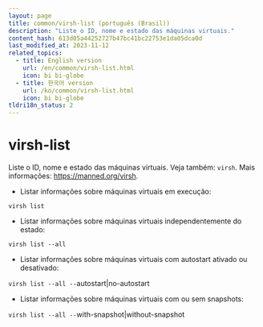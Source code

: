 ```yaml
---
layout: page
title: common/virsh-list (português (Brasil))
description: "Liste o ID, nome e estado das máquinas virtuais."
content_hash: 613d05a44252727b47bc41bc22753e1da05dca0d
last_modified_at: 2023-11-12
related_topics:
  - title: English version
    url: /en/common/virsh-list.html
    icon: bi bi-globe
  - title: 한국어 version
    url: /ko/common/virsh-list.html
    icon: bi bi-globe
tldri18n_status: 2
---
```

# virsh-list

Liste o ID, nome e estado das máquinas virtuais.
Veja também: `virsh`.
Mais informações: <https://manned.org/virsh>.

- Listar informações sobre máquinas virtuais em execução:

`virsh list`

- Listar informações sobre máquinas virtuais independentemente do estado:

`virsh list --all`

- Listar informações sobre máquinas virtuais com autostart ativado ou desativado:

`virsh list --all --`<span class="tldr-var badge badge-pill bg-dark-lm bg-white-dm text-white-lm text-dark-dm font-weight-bold">autostart|no-autostart</span>

- Listar informações sobre máquinas virtuais com ou sem snapshots:

`virsh list --all --`<span class="tldr-var badge badge-pill bg-dark-lm bg-white-dm text-white-lm text-dark-dm font-weight-bold">with-snapshot|without-snapshot</span>

